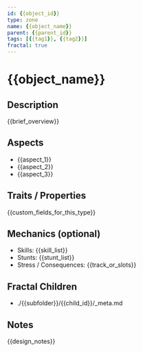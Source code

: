 ```yaml
---
id: {{object_id}}
type: zone
name: {{object_name}}
parent: {{parent_id}}
tags: [{{tag1}}, {{tag2}}]
fractal: true
---
```


# {{object_name}}

## Description
{{brief_overview}}

## Aspects
- {{aspect_1}}
- {{aspect_2}}
- {{aspect_3}}

## Traits / Properties
{{custom_fields_for_this_type}}

## Mechanics (optional)
- Skills: {{skill_list}}
- Stunts: {{stunt_list}}
- Stress / Consequences: {{track_or_slots}}

## Fractal Children
- ./{{subfolder}}/{{child_id}}/_meta.md

## Notes
{{design_notes}}
